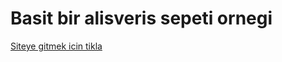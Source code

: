 # Basit bir alisveris sepeti ornegi

[Siteye gitmek icin tikla](https://turkaytunc.github.io/react-shopping-cart/)
